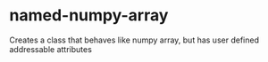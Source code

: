 # named-numpy-array
Creates a class that behaves like numpy array, but has user defined addressable attributes
